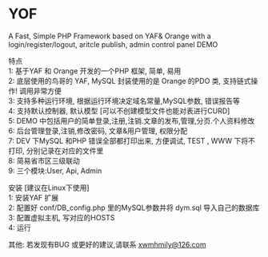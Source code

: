 # YOF
A Fast, Simple PHP Framework based on YAF&amp; Orange with a login/register/logout, aritcle publish, admin control panel DEMO

特点<br />
1: 基于YAF 和 Orange 开发的一个PHP 框架, 简单, 易用 <br />
2: 底层使用的鸟哥的 YAF, MySQL 封装使用的是 Orange 的PDO 类, 支持链式操作! 调用非常方便 <br />
3: 支持多种运行环境, 根据运行环境决定域名常量,MySQL参数, 错误报告等 <br />
4: 支持默认控制器, 默认模型 [可以不创建模型文件也能对表进行CURD] <br />
5: DEMO 中包括用户的简单登录,注册,注销.文章的发布,管理,分页.个人资料修改 <br />
6: 后台管理登录,注销,修改密码, 文章&用户管理, 权限分配 <br />
7: DEV 下MySQL 和PHP 错误全部都打印出来, 方便调试, TEST , WWW 下将不打印, 分别记录在对应的文件里 <br />
8: 简易省市区三级联动 <br />
9: 三个模块:User, Api, Admin <br />

安装 [建议在Linux下使用]<br />
1: 安装YAF 扩展 <br />
2: 配置好 conf/DB_config.php 里的MySQL参数并将 dym.sql 导入自己的数据库<br />
3: 配置虚拟主机, 写对应的HOSTS<br />
4: 运行<br />

其他: 若发现有BUG 或更好的建议,请联系 xwmhmily@126.com
